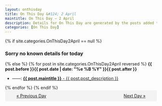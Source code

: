 ```yaml
---
layout: onthisday
title: On This Day &#124; 2 April
maintitle: On This Day — 2 April
description: Details for On This Day are generated by the posts added to the website so the content is subject to changes/updates over time.
categories: [On This Day]
---
```


{% if site.categories.OnThisDay2April == null %}
<h3>Sorry no known details for today</h3>
{% else %}
{% for post in site.categories.OnThisDay2April reversed %}
<strong>{{ post.before }}{{ post.date | date: "%e %B %Y" }}{{ post.after }}</strong>
<ul>
<li> ——: <a class="{{ post.class }}" href="{{ post.url }}"><strong>{{ post.maintitle }}</strong> - {{ post.post_description }}</a></li>
</ul>
{% endfor %}
{% endif %}

<div style="background-color: #f3f3f3; padding: 10px; border-radius: 5px; text-align: center; display: flex; justify-content: space-evenly;">
<a href="/onthisday/04/04-01">« Previous Day</a>
<span style="visibility:hidden;">[ Visit Leap Year February 29 ]</span>
<a href="/onthisday/04/04-03">Next Day »</a>
</div>
